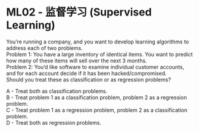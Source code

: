 # ML02 - 监督学习 (Supervised Learning)

You’re running a company, and you want to develop learning algorithms to address each of two problems.  
Problem 1: You have a large inventory of identical items. You want to predict how many of these items will sell over the next 3 months.  
Problem 2: You’d like software to examine individual customer accounts, and for each account decide if it has been hacked/compromised.  
Should you treat these as classification or as regression problems?

A - Treat both as classification problems.  
B - Treat problem 1 as a classification problem, problem 2 as a regression problem.  
C - Treat problem 1 as a regression problem, problem 2 as a classification problem.  
D - Treat both as regression problems.